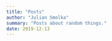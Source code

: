 ```yaml
---
title: "Posts"
author: "Julian Smolka"
summary: "Posts about random things."
date: 2019-12-13
---
```

